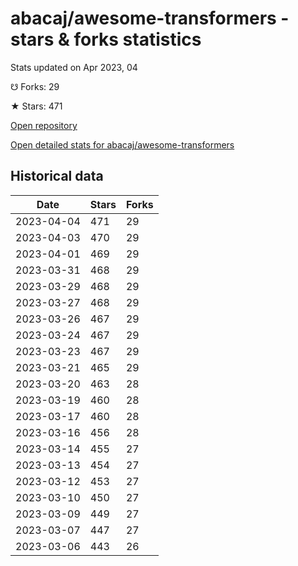 # abacaj/awesome-transformers - stars & forks statistics

Stats updated on Apr 2023, 04

☋ Forks: 29

★ Stars: 471

[Open repository](https://github.com/abacaj/awesome-transformers)

[Open detailed stats for abacaj/awesome-transformers](https://reviewgithub.com/rep/abacaj/awesome-transformers)

## Historical data
| Date | Stars | Forks |
|------|-------|-------|
| 2023-04-04 | 471 | 29 | 
| 2023-04-03 | 470 | 29 | 
| 2023-04-01 | 469 | 29 | 
| 2023-03-31 | 468 | 29 | 
| 2023-03-29 | 468 | 29 | 
| 2023-03-27 | 468 | 29 | 
| 2023-03-26 | 467 | 29 | 
| 2023-03-24 | 467 | 29 | 
| 2023-03-23 | 467 | 29 | 
| 2023-03-21 | 465 | 29 | 
| 2023-03-20 | 463 | 28 | 
| 2023-03-19 | 460 | 28 | 
| 2023-03-17 | 460 | 28 | 
| 2023-03-16 | 456 | 28 | 
| 2023-03-14 | 455 | 27 | 
| 2023-03-13 | 454 | 27 | 
| 2023-03-12 | 453 | 27 | 
| 2023-03-10 | 450 | 27 | 
| 2023-03-09 | 449 | 27 | 
| 2023-03-07 | 447 | 27 | 
| 2023-03-06 | 443 | 26 | 

